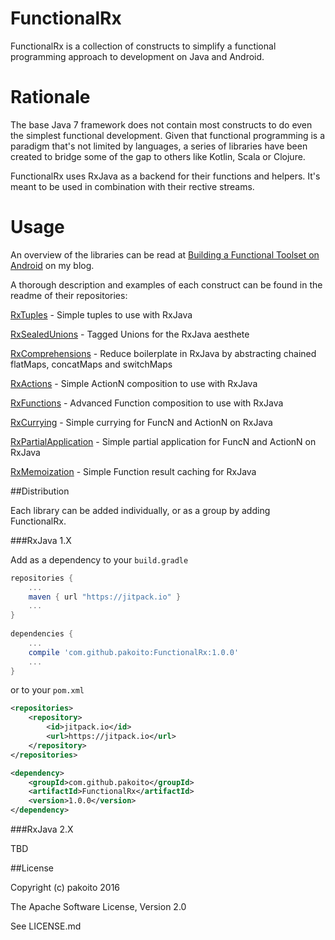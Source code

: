 # FunctionalRx

FunctionalRx is a collection of constructs to simplify a functional programming approach to development on Java and Android.

# Rationale

The base Java 7 framework does not contain most constructs to do even the simplest functional development. Given that functional programming is a paradigm that's not limited by languages, a series of libraries have been created to bridge some of the gap to others like Kotlin, Scala or Clojure.

FunctionalRx uses RxJava as a backend for their functions and helpers. It's meant to be used in combination with their rective streams.

# Usage

An overview of the libraries can be read at [Building a Functional Toolset on Android](http://www.pacoworks.com/2016/05/25/building-a-functional-toolset-for-android/) on my blog.

A thorough description and examples of each construct can be found in the readme of their repositories:

[RxTuples](https://github.com/pakoito/RxTuples) - Simple tuples to use with RxJava

[RxSealedUnions](https://github.com/pakoito/RxSealedUnions) - Tagged Unions for the RxJava aesthete

[RxComprehensions](https://github.com/pakoito/RxComprehensions) - Reduce boilerplate in RxJava by abstracting chained flatMaps, concatMaps and switchMaps

[RxActions](https://github.com/pakoito/RxActions) - Simple ActionN composition to use with RxJava

[RxFunctions](https://github.com/pakoito/RxFunctions) - Advanced Function composition to use with RxJava

[RxCurrying](https://github.com/pakoito/RxCurrying) - Simple currying for FuncN and ActionN on RxJava

[RxPartialApplication](https://github.com/pakoito/RxPartialApplication) - Simple partial application for FuncN and ActionN on RxJava

[RxMemoization](https://github.com/pakoito/RxMemoization) - Simple Function result caching for RxJava

##Distribution

Each library can be added individually, or as a group by adding FunctionalRx.

###RxJava 1.X

Add as a dependency to your `build.gradle`
```groovy
repositories {
    ...
    maven { url "https://jitpack.io" }
    ...
}
    
dependencies {
    ...
    compile 'com.github.pakoito:FunctionalRx:1.0.0'
    ...
}
```
or to your `pom.xml`

```xml
<repositories>
    <repository>
        <id>jitpack.io</id>
        <url>https://jitpack.io</url>
    </repository>
</repositories>

<dependency>
    <groupId>com.github.pakoito</groupId>
    <artifactId>FunctionalRx</artifactId>
    <version>1.0.0</version>
</dependency>
```

###RxJava 2.X

TBD

##License

Copyright (c) pakoito 2016

The Apache Software License, Version 2.0

See LICENSE.md
